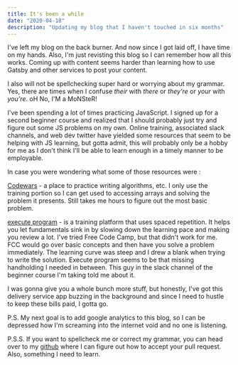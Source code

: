 ```yaml
---
title: It's been a while
date: "2020-04-18"
description: "Updating my blog that I haven't touched in six months"
---
```


I've left my blog on the back burner. And now since I got laid off, I have time on my hands. 
Also, I'm just revisting this blog so I can remember how all this works. Coming up with content seems harder than learning how to use Gatsby and other services to post your content.

 I also will not be spellchecking super hard or worrying about my grammar. Yes, there are times when I confuse *their* with *there* or *they're* or *your* with *you're*. oH No, I'M a MoNSteR!

I've been spending a lot of times practicing JavaScript. I signed up for a second beginner course and realized that I should probably just try and figure out some JS problems on my own. 
Online training, associated slack channels, and web dev twitter have yielded some resources that seem to be helping with JS learning, but gotta admit, this will probably only be a hobby for me as I don't think I'll be able to learn enough in a timely manner to be employable. 

In case you were wondering what some of those resources were :

[Codewars]([title](https://www.codewars.com/)) - a place to practice writing algorithms, etc. I only use the training portion so I can get used to accessing arrays and solving the problem it presents. Still takes me hours to figure out the most basic problem. 

[execute program](https://www.executeprogram.com/) - is a training platform that uses spaced repetition. It helps you let fundamentals sink in by slowing down the learning pace and making you review a lot.  I've tried Free Code Camp, but that didn't work for me. FCC would go over basic concepts and then have you solve a problem immediately. The learning curve was steep and I drew a blank when trying to write the solution. Execute program seems to be that missing handholding I needed in between. This guy in the slack channel of the beginner course I'm taking told me about it. 

I was gonna give you a whole bunch more stuff, but honestly, I've got this delivery service app buzzing in the background and since I need to hustle to keep these bills paid, I gotta go.

P.S. My next goal is to add google analytics to this blog, so I can be depressed how I'm screaming into the internet void and no one is listening. 

P.S.S. If you want to spellcheck me or correct my grammar, you can head over to my [github](https://github.com/sammykins777/SamBlog) where I can figure out how to accept your pull request. Also, something I need to learn. 

 







